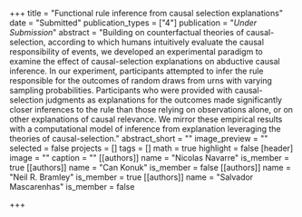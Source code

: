 +++
title = "Functional rule inference from causal selection explanations"
date = "Submitted"
publication_types = ["4"]
publication = "_Under Submission_"
abstract = "Building on counterfactual theories of causal-selection, according to which humans intuitively evaluate the causal responsibility of events, we developed an experimental paradigm to examine the effect of causal-selection explanations on abductive causal inference. In our experiment, participants attempted to infer the rule responsible for the outcomes of random draws from urns with varying sampling probabilities. Participants who were provided with causal-selection judgments as explanations for the outcomes made significantly closer inferences to the rule than those relying on observations alone, or on other explanations of causal relevance. We mirror these empirical results with a computational model of inference from explanation leveraging the theories of causal-selection."
abstract_short = ""
image_preview = ""
selected = false
projects = []
tags = []
math = true
highlight = false
[header]
image = ""
caption = ""
[[authors]]
	name = "Nicolas Navarre"
	is_member = true
[[authors]]
	name = "Can Konuk"
	is_member = false
[[authors]]
	name = "Neil R. Bramley"
	is_member = true
[[authors]]
	name = "Salvador Mascarenhas"
	is_member = false

+++

